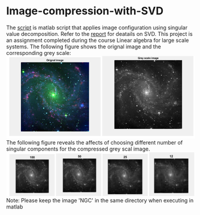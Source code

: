 # Image-compression-with-SVD
The [script](/SVD.m) is matlab script that applies image configuration using singular value decomposition. Refer to the [report](/Report.pdf) for deatails on SVD.
This project is an assignment completed during the course Linear algebra for large scale systems.
The following figure shows the orignal image and the corresponding grey scale:
![](images/image1.png)
The following figure reveals the affects of choosing different number of singular components for the compressed grey scal image.
![](images/image2.png)
Note: Please keep the image 'NGC' in the same directory when executing in matlab
